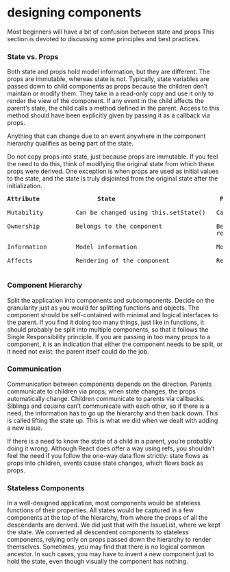 # designing components

Most beginners will have a bit of confusion between state and props This section is devoted to discussing some principles and best practices.

### State vs. Props

Both state and props hold model information, but they are different. The props are immutable, whereas state is not. Typically, state variables are passed down to child components as props because the children don’t maintain or modify them. They take in a read-only copy and use it only to render the view of the component. If any event in the child affects the parent’s state, the child calls a method defined in the parent. Access to this method should have been explicitly given by passing it as a callback via props.

Anything that can change due to an event anywhere in the component hierarchy qualifies as being part of the state.

Do not copy props into state, just because props are immutable. If you feel the need to do this, think of modifying the original state from which these props were derived. One exception is when props are used as initial values to the state, and the state is truly disjointed from the original state after the initialization.
<pre>
<b>Attribute                State                             Props</b>

Mutability         Can be changed using this.setState()   Cannot be changed

Ownership          Belongs to the component               Belongs to an ancestor the component gets a 
                                                          read-only copy
                                                                                
Information        Model information                      Model information

Affects            Rendering of the component             Rendering of the component

</pre>

### Component Hierarchy

Split the application into components and subcomponents. Decide on the granularity just as you would for splitting functions and objects. The component should
be self-contained with minimal and logical interfaces to the parent. If you find it doing too many things, just like in functions, it should probably be split into multiple components, so that it follows the Single Responsibility principle. If you are passing in too many props to a component, it is an indication that either the component needs to be split, or it need not exist: the parent itself could do the job.

### Communication

Communication between components depends on the direction. Parents communicate to children via props; when state changes, the props automatically change. Children communicate to parents via callbacks. Siblings and cousins can’t communicate with each other, so if there is a need, the information has to go up the hierarchy and then back down. This is called lifting the state up. This is what we did when we dealt with adding a new issue.

If there is a need to know the state of a child in a parent, you’re probably doing it wrong. Although React does offer a way using refs, you shouldn’t feel the need if you follow the one-way data flow strictly: state flows as props into children, events cause state changes, which flows back as props.

### Stateless Components

In a well-designed application, most components would be stateless functions of their properties. All states would be captured in a few components at the top of the hierarchy, from where the props of all the descendants are derived.
We did just that with the IssueList, where we kept the state. We converted all descendent components to stateless components, relying only on props passed down the hierarchy to render themselves.
 Sometimes, you may find that there is no logical common ancestor. In such cases, you may have to invent a new component just to hold the state, even though visually the component has nothing.
